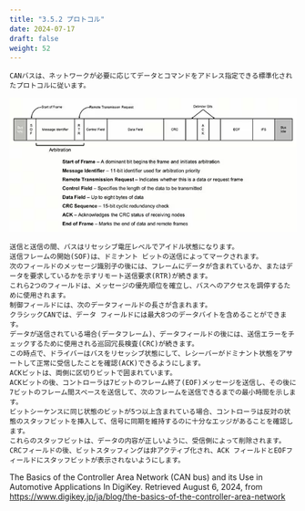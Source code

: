 ```yaml
---
title: "3.5.2 プロトコル"
date: 2024-07-17
draft: false
weight: 52
---
```

```
CANバスは、ネットワークが必要に応じてデータとコマンドをアドレス指定できる標準化されたプロトコルに従います。
```
![CAN protocol](images/image240730_170456.png)
```
送信と送信の間、バスはリセッシブ電圧レベルでアイドル状態になります。
送信フレームの開始(SOF)は、ドミナント ビットの送信によってマークされます。
次のフィールドのメッセージ識別子の後には、フレームにデータが含まれているか、またはデータを要求しているかを示すリモート送信要求(RTR)が続きます。
これら2つのフィールドは、メッセージの優先順位を確立し、バスへのアクセスを調停するために使用されます。
制御フィールドには、次のデータフィールドの長さが含まれます。
クラシックCANでは、データ フィールドには最大8つのデータバイトを含めることができます。
データが送信されている場合(データフレーム)、データフィールドの後には、送信エラーをチェックするために使用される巡回冗長検査(CRC)が続きます。
この時点で、ドライバーはバスをリセッシブ状態にして、レシーバーがドミナント状態をアサートして正常に受信したことを確認(ACK)できるようにします。
ACKビットは、両側に区切りビットで囲まれています。
ACKビットの後、コントローラは7ビットのフレーム終了(EOF)メッセージを送信し、その後に7ビットのフレーム間スペースを送信して、次のフレームを送信できるまでの最小時間を示します。
ビットシーケンスに同じ状態のビットが5つ以上含まれている場合、コントローラは反対の状態のスタッフビットを挿入して、信号に同期を維持するのに十分なエッジがあることを確認します。
これらのスタッフビットは、データの内容が正しいように、受信側によって削除されます。
CRCフィールドの後、ビットスタッフィングは非アクティブ化され、ACK フィールドとEOFフィールドにスタッフビットが表示されないようにします。
```
The Basics of the Controller Area Network (CAN bus) and its Use in Automotive Applications
In DigiKey. Retrieved August 6, 2024, from 
https://www.digikey.jp/ja/blog/the-basics-of-the-controller-area-network